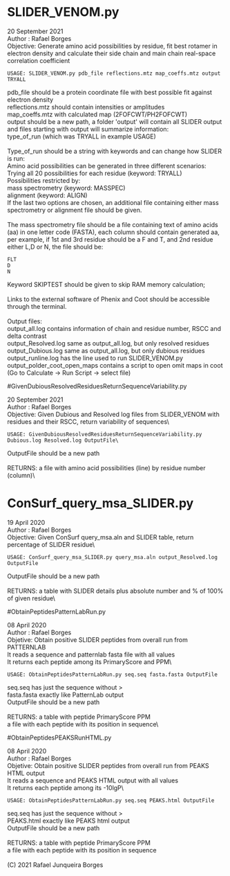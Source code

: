 # SLIDER_VENOM.py

20 September 2021\
Author : Rafael Borges\
Objective: Generate amino acid possibilities by residue, fit best rotamer in electron density and calculate their side chain and main chain real-space correlation coefficient
```
USAGE: SLIDER_VENOM.py pdb_file reflections.mtz map_coeffs.mtz output TRYALL
```
pdb_file should be a protein coordinate file with best possible fit against electron density\
reflections.mtz should contain intensities or amplitudes\
map_coeffs.mtz with calculated map (2FOFCWT/PH2FOFCWT)\
output should be a new path, a folder 'output' will contain all SLIDER output and files starting with output will summarize information:\
type_of_run (which was TRYALL in example USAGE)\
\
Type_of_run should be a string with keywords and can change how SLIDER is run:\
Amino acid possibilities can be generated in three different scenarios:\
Trying all 20 possibilities for each residue (keyword: TRYALL)\
Possibilities restricted by:\
 mass spectrometry (keyword: MASSPEC)\
 alignment (keyword: ALIGN)\
If the last two options are chosen, an additional file containing either mass spectrometry or alignment file should be given.\
\
The mass spectrometry file should be a file containing text of amino acids (aa) in one letter code (FASTA), each column should contain generated aa, per example, if 1st and 3rd residue should be a F and T, and 2nd residue either L,D or N, the file should be:

```
FLT
D
N
```

Keyword SKIPTEST should be given to skip RAM memory calculation;\
\
Links to the external software of Phenix and Coot should be accessible through the terminal.\
\
Output files:\
output_all.log contains information of chain and residue number, RSCC and delta contrast\
output_Resolved.log same as output_all.log, but only resolved residues\
output_Dubious.log  same as output_all.log, but only dubious residues\
output_runline.log has the line used to run SLIDER_VENOM.py\
output_polder_coot_open_maps contains a script to open omit maps in coot (Go to Calculate -> Run Script -> select file)




#GivenDubiousResolvedResiduesReturnSequenceVariability.py

20 September 2021\
Author : Rafael Borges\
Objective: Given Dubious and Resolved log files from SLIDER_VENOM with residues and their RSCC, return variability of sequences\
```
USAGE: GivenDubiousResolvedResiduesReturnSequenceVariability.py Dubious.log Resolved.log OutputFile\
```
OutputFile should be a new path\
\
RETURNS: a file with amino acid possibilities (line) by residue number (column)\




# ConSurf_query_msa_SLIDER.py

19 April 2020\
Author : Rafael Borges\
Objective: Given ConSurf query_msa.aln and SLIDER table, return percentage of SLIDER residue\
```
USAGE: ConSurf_query_msa_SLIDER.py query_msa.aln output_Resolved.log OutputFile
```
OutputFile should be a new path\
\
RETURNS: a table with SLIDER details plus absolute number and % of 100% of given residue\




#ObtainPeptidesPatternLabRun.py

08 April 2020\
Author : Rafael Borges\
Objetive: Obtain positive SLIDER peptides from overall run from PATTERNLAB\
It reads a sequence and patternlab fasta file with all values\
It returns each peptide among its PrimaryScore and PPM\
```
USAGE: ObtainPeptidesPatternLabRun.py seq.seq fasta.fasta OutputFile
```
seq.seq has just the sequence without >\
fasta.fasta exactly like PatternLab output\
OutputFile should be a new path\
\
RETURNS: a table with peptide PrimaryScore PPM\
         a file with each peptide with its position in sequence\





#ObtainPeptidesPEAKSRunHTML.py

08 April 2020\
Author : Rafael Borges\
Objetive: Obtain positive SLIDER peptides from overall run from PEAKS HTML output\
It reads a sequence and PEAKS HTML output with all values\
It returns each peptide among its -10lgP\
```
USAGE: ObtainPeptidesPatternLabRun.py seq.seq PEAKS.html OutputFile
```
seq.seq has just the sequence without >\
PEAKS.html exactly like PEAKS html output\
OutputFile should be a new path\
\
RETURNS: a table with peptide PrimaryScore PPM\
         a file with each peptide with its position in sequence\
\
(C) 2021 Rafael Junqueira Borges 
